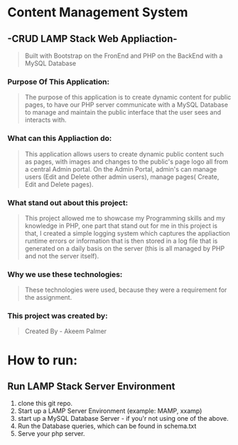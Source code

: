 # Content Management System 
## -CRUD LAMP Stack Web Appliaction- 
> Built with Bootstrap on the FronEnd and PHP on the BackEnd with a MySQL Database

### Purpose Of This Application:
> The purpose of this application is to create dynamic content for public pages, to have our PHP server communicate with a MySQL Database to manage and maintain the public interface that the user sees and interacts with.

### What can this Appliaction do:
> This application allows users to create dynamic public content such as pages, with images and changes to the public's page logo all from a central Admin portal.
> On the Admin Portal, admin's can manage users (Edit and Delete other admin users), manage pages( Create, Edit and Delete pages). 

### What stand out about this project: 
> This project allowed me to showcase my Programming skills and my knowledge in PHP, one part that stand out for me in this project is that, I created a simple logging system which captures the appliaction runtime errors or information that is then stored in a log file that is generated on a daily basis on the server (this is all managed by PHP and not the server itself).

### Why we use these technologies:
> These technologies were used, because they were a requirement for the assignment.

### This project was created by:
> Created By - Akeem Palmer

# How to run:
## Run LAMP Stack Server Environment
1. clone this git repo.
2. Start up a LAMP Server Environment (example: MAMP, xxamp)
3. start up a MySQL Database Server - if you'r not using one of the above.
4. Run the Database queries, which can be found in schema.txt
5. Serve your php server.
